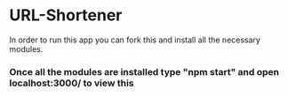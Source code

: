 # URL-Shortener
 In order to run this app you can fork this and install all the necessary modules.
### Once all the modules are installed type "npm start" and open localhost:3000/ to view this
